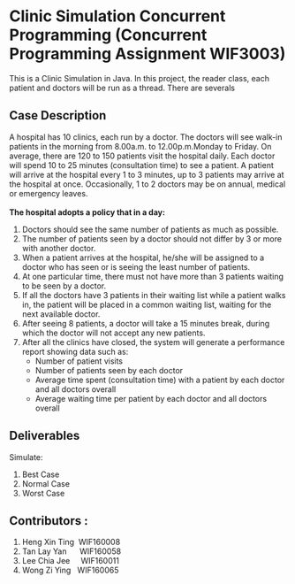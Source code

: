 # Clinic Simulation Concurrent Programming (Concurrent Programming Assignment WIF3003)

This is a Clinic Simulation in Java. In this project, the reader class, each patient and doctors will be run as a thread.
There are severals

## Case Description
A hospital has 10 clinics, each run by a doctor. The doctors will see walk-in patients in the morning from 8.00a.m. to 12.00p.m.Monday to Friday.
On average, there are 120 to 150 patients visit the hospital daily. Each doctor will spend 10 to 25 minutes (consultation time) to see a patient.
A patient will arrive at the hospital every 1 to 3 minutes, up to 3 patients may arrive at the hospital at once. Occasionally, 1 to 2 doctors may be on annual, medical or emergency leaves.
<br><br>
<b>The hospital adopts a policy that in a day:</b>
1. Doctors should see the same number of patients as much as possible.
2. The number of patients seen by a doctor should not differ by 3 or more with another doctor.
3. When a patient arrives at the hospital, he/she will be assigned to a doctor who has seen or is seeing the least number of patients.
4. At one particular time, there must not have more than 3 patients waiting to be seen by a doctor.
5. If all the doctors have 3 patients in their waiting list while a patient walks in, the patient will be placed in a common waiting list, waiting for the next available doctor.<br>
6. After seeing 8 patients, a doctor will take a 15 minutes break, during which the doctor will not accept any new patients. 
7. After all the clinics have closed, the system will generate a performance report showing data such as:
   * Number of patient visits<br>
   * Number of patients seen by each doctor<br>
   * Average time spent (consultation time) with a patient by each doctor and all doctors overall
   * Average waiting time per patient by each doctor and all doctors overall
    
## Deliverables 
Simulate:
1. Best Case
2. Normal Case
3. Worst Case

## Contributors :
1. Heng Xin Ting&nbsp;&nbsp;WIF160008
2. Tan Lay Yan     &nbsp;&nbsp;&nbsp;&nbsp;&nbsp;WIF160058
3. Lee Chia Jee    &nbsp;&nbsp;&nbsp;&nbsp;WIF160011
4. Wong Zi Ying  &nbsp;&nbsp;WIF160065
